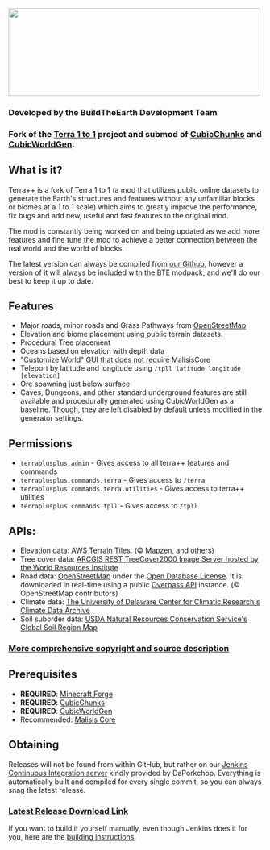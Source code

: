 <img src="https://github.com/BuildTheEarth/terraplusplus/blob/master/docs/images/terraplusplus_logo.png" width="500" height="174">

### Developed by the BuildTheEarth Development Team

### Fork of the [Terra 1 to 1](https://github.com/orangeadam3/terra121) project and submod of [CubicChunks](https://github.com/OpenCubicChunks/CubicChunks) and [CubicWorldGen](https://github.com/OpenCubicChunks/CubicWorldGen/).

## What is it?

Terra++ is a fork of Terra 1 to 1 (a mod that utilizes public online datasets to generate the Earth's structures and features without any unfamiliar blocks or biomes at a 1 to 1 scale) which aims to greatly improve the performance, fix bugs and add new, useful and fast features to the original mod. 

The mod is constantly being worked on and being updated as we add more features and fine tune the mod to achieve a better connection between the real world and the world of blocks.

The latest version can always be compiled from [our Github](https://github.com/BuildTheEarth/terraplusplus), however a version of it will always be included with the BTE modpack, and we'll do our best to keep it up to date.

## Features

- Major roads, minor roads and Grass Pathways from [OpenStreetMap](https://www.openstreetmap.org/)
- Elevation and biome placement using public terrain datasets.
- Procedural Tree placement
- Oceans based on elevation with depth data
- "Customize World" GUI that does not require MalisisCore
- Teleport by latitude and longitude using `/tpll latitude longitude [elevation]`
- Ore spawning just below surface
- Caves, Dungeons, and other standard underground features are still available and procedurally generated using CubicWorldGen as a baseline. Though, they are left disabled by default unless modified in the generator settings.

## Permissions
- `terraplusplus.admin` - Gives access to all terra++ features and commands
- `terraplusplus.commands.terra` - Gives access to `/terra`
- `terraplusplus.commands.terra.utilities` - Gives access to terra++ utilities
- `terraplusplus.commands.tpll` - Gives access to `/tpll`

## APIs:

- Elevation data: [AWS Terrain Tiles](https://registry.opendata.aws/terrain-tiles/). (© [Mapzen](https://www.mapzen.com/rights), and [others](https://github.com/tilezen/joerd/blob/master/docs/attribution.md))
- Tree cover data: [ARCGIS REST TreeCover2000 Image Server hosted by the World Resources Institute](https://gis-treecover.wri.org/arcgis/rest/services/TreeCover2000/ImageServer)
- Road data: [OpenStreetMap](https://www.openstreetmap.org/) under the [Open Database License](https://www.openstreetmap.org/copyright). It is downloaded in real-time using a public [Overpass API](http://overpass-api.de/) instance. (© OpenStreetMap contributors)
- Climate data: [The University of Delaware Center for Climatic Research's Climate Data Archive](http://climate.geog.udel.edu/~climate/html_pages/archive.html)
- Soil suborder data: [USDA Natural Resources Conservation Service's Global Soil Region Map](https://www.nrcs.usda.gov/wps/portal/nrcs/detail/soils/use/?cid=nrcs142p2_054013)

### [More comprehensive copyright and source description](SOURCES.md)

## Prerequisites

- **REQUIRED**: [Minecraft Forge](https://files.minecraftforge.net/)
- **REQUIRED**: [CubicChunks](https://github.com/OpenCubicChunks/CubicChunks/)
- **REQUIRED**: [CubicWorldGen](https://github.com/OpenCubicChunks/CubicWorldGen/)
- Recommended: [Malisis Core](https://www.curseforge.com/minecraft/mc-mods/malisiscore)

## Obtaining
Releases will not be found from within GitHub, but rather on our [Jenkins Continuous Integration server](https://jenkins.daporkchop.net/job/BuildTheEarth) kindly provided by DaPorkchop. Everything is automatically built and compiled for every single commit, so you can always snag the latest release.
### [Latest Release Download Link](https://jenkins.daporkchop.net/job/BuildTheEarth/job/terraplusplus/job/master/lastSuccessfulBuild/artifact/build/libs/)

If you want to build it yourself manually, even though Jenkins does it for you, here are the [building instructions](BUILD_INSTRUCTIONS.md).
